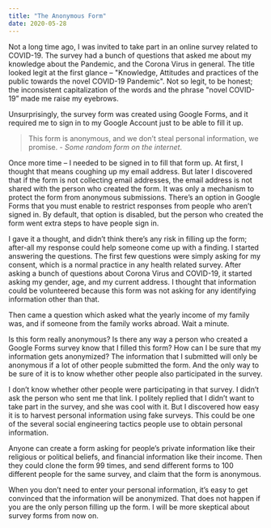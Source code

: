 ```yaml
---
title: "The Anonymous Form"
date: 2020-05-28
---
```


Not a long time ago, I was invited to take part in an online survey related to COVID-19. The survey had a bunch of
questions that asked me about my knowledge about the Pandemic, and the Corona Virus in general. The title looked legit
at the first glance – "Knowledge, Attitudes and practices of the public towards the novel COVID-19 Pandemic". Not so
legit, to be honest; the inconsistent capitalization of the words and the phrase "novel COVID-19” made me raise my
eyebrows.

Unsurprisingly, the survey form was created using Google Forms, and it required me to sign in to my Google Account just
to be able to fill it up.

> This form is anonymous, and we don’t steal personal information, we promise. - *Some random form on the internet*.

Once more time – I needed to be signed in to fill that form up. At first, I thought that means coughing up my email
address. But later I discovered that if the form is not collecting email addresses, the email address is not shared with
the person who created the form. It was only a mechanism to protect the form from anonymous submissions. There’s an
option in Google Forms that you must enable to restrict responses from people who aren’t signed in. By default, that
option is disabled, but the person who created the form went extra steps to have people sign in.

I gave it a thought, and didn’t think there’s any risk in filling up the form; after-all my response could help someone
come up with a finding. I started answering the questions. The first few questions were simply asking for my consent,
which is a normal practice in any health related survey. After asking a bunch of questions about Corona Virus and
COVID-19, it started asking my gender, age, and my current address. I thought that information could be volunteered
because this form was not asking for any identifying information other than that.

Then came a question which asked what the yearly income of my family was, and if someone from the family works abroad.
Wait a minute.

Is this form really anonymous? Is there any way a person who created a Google Forms survey know that I filled this form?
How can I be sure that my information gets anonymized? The information that I submitted will only be anonymous if a lot
of other people submitted the form. And the only way to be sure of it is to know whether other people also participated
in the survey.

I don’t know whether other people were participating in that survey. I didn’t ask the person who sent me that link. I
politely replied that I didn’t want to take part in the survey, and she was cool with it. But I discovered how easy it
is to harvest personal information using fake surveys. This could be one of the several social engineering tactics
people use to obtain personal information.

Anyone can create a form asking for people’s private information like their religious or political beliefs, and
financial information like their income. Then they could clone the form 99 times, and send different forms to 100
different people for the same survey, and claim that the form is anonymous.

When you don’t need to enter your personal information, it’s easy to get convinced that the information will be
anonymized. That does not happen if you are the only person filling up the form. I will be more skeptical about survey
forms from now on.
